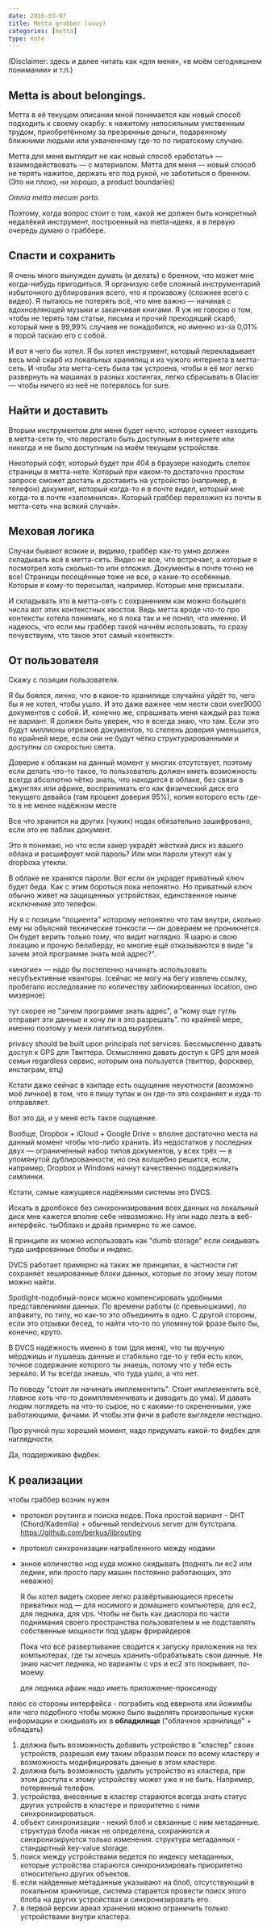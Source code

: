 ```yaml
---
date: 2016-03-07
title: Metta grabber (uvvy)
categories: [metta]
type: note
---
```

(Disclaimer: здесь и далее читать как «для меня», «в моём сегодняшнем понимании» и т.п.)

## Metta is about belongings.

Метта в её текущем описании мной понимается как новый способ подходить к своему скарбу: к нажитому непосильным умственным трудом, приобретённому за презренные деньги, подаренному ближними людьми или ухваченному где-то по пиратскому случаю.

Метта для меня выглядит не как новый способ «работать» — взаимодействовать — с материалом. Метта для меня — новый способ не терять нажитое, держать его под рукой, не заботиться о бренном. (Это ни плохо, ни хорошо, а product boundaries)

*Omnia metta mecum porto.*

Поэтому, когда вопрос стоит о том, какой же должен быть конкретный недалёкий инструмент, построенный на metta-идеях, я в первую очередь думаю о граббере.

## Спасти и сохранить

Я очень много вынужден думать (и делать) о бренном, что может мне когда-нибудь пригодиться. Я организую себе сложный инструментарий избыточного дублирования всего, что я произвожу (сложнее всего с видео). Я пытаюсь не потерять всё, что мне важно — начиная с вдохновляющей музыки и заканчивая книгами. Я уж не говорю о том, чтобы не терять там статьи, письма и прочий преходящий скарб, который мне в 99,99% случаев не понадобится, но именно из-за 0,01% я порой таскаю его с собой.

И вот я чего бы хотел. Я бы хотел инструмент, который перекладывает весь мой скарб из локальных хранилищ и из чужого интернета в метта-сеть. И чтобы эта метта-сеть была так устроена, чтобы я её мог легко развернуть на машинах в разных хостингах, легко сбрасывать в Glacier — чтобы ничего из неё не потерялось for sure.

## Найти и доставить

Вторым инструментом для меня будет нечто, которое сумеет находить в метта-сети то, что перестало быть доступным в интернете или никогда и не было доступным на моём текущем устройстве.

Некоторый софт, который будет при 404 в браузере находить слепок страницы в метта-нете. Который при каком-то достаточно простом запросе сможет достать и доставить на устройство (например, в телефон) документ, который когда-то я в почте видел, который мне когда-то в почте «запомнился». Который граббер переложил из почты в метта-сеть «на всякий случай».

## Меховая логика

Случаи бывают всякие и, видимо, граббер как-то умно должен складывать всё в метта-сеть. Видео не все, что встречает, а которые я посмотрел хоть сколько-то или отложил. Документы в почте точно не все! Страницы посещённые тоже не все, а какие-то особенные. Которые я кому-то пересылал, например. Которые мне присылали.

И складывать это в метта-сеть с сохранением как можно большего числа вот этих контекстных хвостов. Ведь метта вроде что-то про контексты хотела понимать, но я пока так и не понял, что именно. И надеюсь, что если мы граббер такой начнём использовать, то сразу почувствуем, что такое этот самый «контекст».

## От пользователя

Скажу с позиции пользователя.

Я бы боялся, лично, что в какое-то хранилище случайно уйдёт то, чего бы я не хотел, чтобы ушло. И это даже важнее чем нести свои over9000 документов с собой. И, конечно же, спрашивать меня каждый раз тоже не вариант. Я должен быть уверен, что я всегда знаю, что там. Если это будут миллионы отрезков документов, то степень доверия уменьшится, по крайней мере, если они не будут чётко структурированными и доступны со скоростью света.

Доверие к облакам на данный момент у многих отсутствует, поэтому если делать что-то такое, то пользователь должен иметь возможность всегда абсолютно чётко знать, что находится в облаке, без связи в джунглях или африке, воспринимать его как физический диск его текущего девайса (там процент доверия 95%), копия которого есть где-то в не менее надёжном месте

Все что хранится на других (чужих) нодах обязательно зашифровано, если это не паблик документ.

Это я понимаю, но что если хакер украдёт жёсткий диск из вашего облака и расшифрует мой пароль? Или мои пароли утекут как у dropboxа утекли.

В облаке не хранятся пароли. Вот если он украдет приватный ключ будет беда. Как с этим бороться пока непонятно. Но приватный ключ обычно живет на защищенных устройствах, единственное нынче исключение это телефон.

Ну я с позиции "поциента" которому непонятно что там внутри, сколько ему ни объясняй технические тонкости — он доверием не проникнется. Он будет верить только тому, что видит наглядно. Я шарю и свою локацию и прочую белиберду, но многие ещё отказываются в виде "а зачем этой программе знать мой адрес?".


  «многие» — надо бы постепенно начинать использовать несубъективные кванторы. (сейчас не могу на бегу извлечь ссылку, пробегало исследование по количеству заблокированных location, оно мизерное)


  тут скорее не "зачем программе знать адрес", а "кому еще гугль отправит эти данные и хочу ли я это разрешать". по крайней мере, именно поэтому у меня латитьюд вырублен.


  privacy should be built upon principals not services. Бессмысленно давать доступ к GPS для Твиттера. Осмысленно давать доступ к GPS для моей семьи regardless сервис, которым она пользуется (твиттер, форсквер, инстаграм, етц)

Кстати даже сейчас в хакпаде есть ощущение неуютности (возможно моё личное) в том, что я пишу тупак и он где-то это сохраняет и куда-то отправляет.


  Вот это да, и у меня есть такое ощущение.

Вообще, Dropbox + iCloud + Google Drive = вполне достаточно места на данный момент чтобы что-либо хранить. Из недостатков у последних двух — ограниченный набор типов документов, у всех трёх — в упомянутой дублированности, но она волшебно решится, если, например, Dropbox и Windows начнут качественно поддерживать симлинки.

Кстати, самые кажущиеся надёжными системы это DVCS.

Искать в дропбоксе без синхронизирования всех данных на локальный диск мне кажется вполне себе невозможно. Ну или надо лезть в веб-интерфейс. тыОблако и драйв примерно то же самое.

В принципе их можно использовать как "dumb storage" если скидывать туда шифрованные блобы и индекс.

DVCS работает примерно на таких же принципах, в частности гит сохраняет хешированные блоки данных, которые по этому хешу потом можно найти.

Spotlight-подобный-поиск можно компенсировать удобными представлениями данных. По времени работы (с превьюшками), по алфавиту, по типу, но как-то это объединить в одно. С другой стороны, если это отрывки бесед, то найти что-то по упомянутой фразе было бы, конечно, круто.

В DVCS надёжность именно в том (для меня), что ты вручную мёрджишь и пушаешь данные и стабильно где-то у тебя есть клон, точное содержание которого ты знаешь, потому что у тебя есть зеркало. И ты всегда знаешь, что туда ушло, а что нет.

По поводу "стоит ли начинать имплементить". Стоит имплементить всё, главное хоть что-то доимплеменчивать и доводить до ума). И давать людям поглядеть на что-то сырое, но с какими-то охрененными, уже работающими, фичами. И чтобы эти фичи в работе выглядели нестыдно.

Про ручной пуш хороший момент, надо придумать какой-то фидбек для наглядности.

Да, поддерживаю фидбек.

## К реализации

чтобы граббер возник нужен

* протокол роутинга и поиска нодов.
  Пока простой вариант - DHT (Chord/Kademlia) + обычный rendezvous server для бутстрапа. https://github.com/berkus/librouting
* протокол синхронизации награбленного между нодами
* энное количество нод куда можно скидывать (поднять ли ес2 или ледник, или просто пару машин постоянно работающих, это неважно)
  
  Я бы хотел видеть скорее легко развёртывающиеся пресеты приватных нод — для носимого и домашнего компьютера, для ес2, для ледника, для vps. Чтобы не быть как диаспора по части поднимания своего пространства пользователем и не подставлять собственные мощности под удары фрирайдеров
  
  Пока что всё развертывание сводится к запуску приложения на тех компьютерах, где ты хочешь хранить-обрабатывать свои данные. Не знаю насчет ледника, но варианты с vps и ec2 это покрывает, по-моему.
  
  для ледника афаик надо иметь приложение-проксиноду
  

плюс со стороны интерфейса - пограбить код евернота или йожимбы или чего подобного чтобы можно было выделять произвольные куски информации и скидывать их в **обладилище**
("облачное хранилище" + обладать)


1. должна быть возможность добавить устройство в "кластер" своих устройств, разрешая ему таким образом поиск по всему кластеру и возможность модифицировать данные в этом кластере.
2. должна быть возможность удалить устройство из кластера, при этом доступа к этому устройству может уже и не быть. Например, потерянный телефон.
3. устройства, внесенные в кластер стараются всегда знать статус других устройств в кластере и приоритетно с ними синхронизироваться.
4. объект синхронизации - некий блоб и связанные с ним метаданные. структура блоба никак не определена, сохраняются и синхронизируются только изменения. структура метаданных - стандартный key-value storage.
5. поиск между устройствами ведется по индексу метаданных, которые устройства стараются синхронизировать приоритетно относительно других объектов.
6. если найденные метаданные указывают на блоб, отсутствующий в локальном хранилище, система старается провести поиск этого блоба на других устройствах и синхронизировать его.
7. в первой версии ареал хранения можно ограничить только устройствами внутри кластера.

